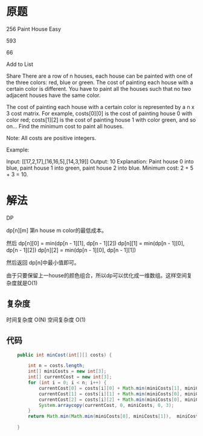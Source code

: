 # 原题
256 Paint House
Easy

593

66

Add to List

Share
There are a row of n houses, each house can be painted with one of the three colors: red, blue or green. The cost of painting each house with a certain color is different. You have to paint all the houses such that no two adjacent houses have the same color.

The cost of painting each house with a certain color is represented by a n x 3 cost matrix. For example, costs[0][0] is the cost of painting house 0 with color red; costs[1][2] is the cost of painting house 1 with color green, and so on... Find the minimum cost to paint all houses.

Note:
All costs are positive integers.

Example:

Input: [[17,2,17],[16,16,5],[14,3,19]]
Output: 10
Explanation: Paint house 0 into blue, paint house 1 into green, paint house 2 into blue. 
             Minimum cost: 2 + 5 + 3 = 10.
# 解法

DP

dp[n][m] 第n house m color的最低成本。

然后
dp[n][0] = min(dp[n - 1][1], dp[n - 1][2])
dp[n][1] = min(dp[n - 1][0], dp[n - 1][2])
dp[n][2] = min(dp[n - 1][0], dp[n - 1][1])

然后返回 dp[n]中最小值即可。

由于只要保留上一house的颜色组合，所以dp可以优化成一维数组。这样空间复杂度就是O(1)


## 复杂度
时间复杂度 O(N)
空间复杂度 O(1)


## 代码
```Java
    public int minCost(int[][] costs) {

        int n = costs.length;
        int[] miniCosts = new int[3];
        int[] currentCost = new int[3];
        for (int i = 0; i < n; i++) {
            currentCost[0] = costs[i][0] + Math.min(miniCosts[1], miniCosts[2]);
            currentCost[1] = costs[i][1] + Math.min(miniCosts[0], miniCosts[2]);
            currentCost[2] = costs[i][2] + Math.min(miniCosts[0], miniCosts[1]);
            System.arraycopy(currentCost, 0, miniCosts, 0, 3);
        }
        return Math.min(Math.min(miniCosts[0], miniCosts[1]),  miniCosts[2]);

    }

```
